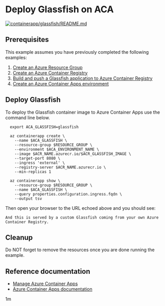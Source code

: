 # Deploy Glassfish on ACA

[![containerapp/glassfish/README.md](https://github.com/Azure-Samples/java-on-azure-examples/actions/workflows/containerapp_glassfish_README_md.yml/badge.svg)](https://github.com/Azure-Samples/java-on-azure-examples/actions/workflows/containerapp_glassfish_README_md.yml)

## Prerequisites

<!-- 

  if [[ -z $REGION ]]; then
    export REGION=northcentralus
  fi

  -->
<!-- workflow.cron(0 8 * * 1) -->
<!-- workflow.include(../../acr/glassfish/README.md) -->
<!-- workflow.include(../create-environment/README.md) -->

This example assumes you have previously completed the following examples:

1. [Create an Azure Resource Group](../../group/create/README.md)
1. [Create an Azure Container Registry](../../acr/create/README.md)
1. [Build and push a Glassfish application to Azure Container Registry](../../acr/glassfish/README.md)
1. [Create an Azure Container Apps environment](../create-environment/README.md)

## Deploy Glassfish

To deploy the Glassfish container image to Azure Container Apps use the command 
line below.

```shell
  export ACA_GLASSFISH=glassfish

  az containerapp create \
    --name $ACA_GLASSFISH \
    --resource-group $RESOURCE_GROUP \
    --environment $ACA_ENVIRONMENT_NAME \
    --image $ACR_NAME.azurecr.io/$ACR_GLASSFISH_IMAGE \
    --target-port 8080 \
    --ingress 'external' \
    --registry-server $ACR_NAME.azurecr.io \
    --min-replicas 1

  az containerapp show \
    --resource-group $RESOURCE_GROUP \
    --name $ACA_GLASSFISH \
    --query properties.configuration.ingress.fqdn \
    --output tsv
```

Then open your browser to the URL echoed above and you should see:

```text
And this is served by a custom Glassfish coming from your own Azure
Container Registry.
```

<!-- workflow.directOnly()

  sleep 120
  export URL=https://$(az containerapp show --resource-group $RESOURCE_GROUP --name $ACA_GLASSFISH --query properties.configuration.ingress.fqdn --output tsv)
  export RESULT=$(curl $URL)
  az group delete --name $RESOURCE_GROUP --yes || true
  if [[ "$RESULT" != *"custom Glassfish"* ]]; then
    echo "Response did not contain 'custom Glassfish'"
    exit 1
  fi

  -->

## Cleanup

Do NOT forget to remove the resources once you are done running the example.

## Reference documentation

* [Manage Azure Container Apps](https://docs.microsoft.com/cli/azure/containerapp)
* [Azure Container Apps documentation](https://docs.microsoft.com/azure/container-apps)

1m
